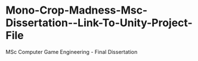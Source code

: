 # Mono-Crop-Madness-Msc-Dissertation--Link-To-Unity-Project-File
 MSc Computer Game Engineering - Final Dissertation
